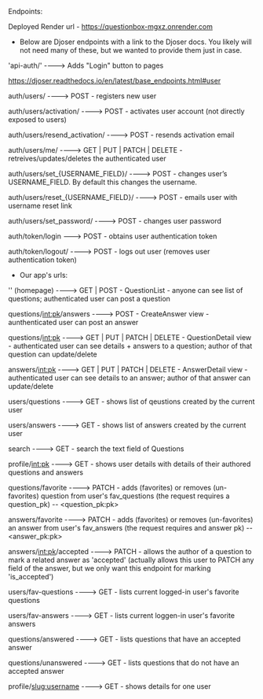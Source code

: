 Endpoints:

Deployed Render url - https://questionbox-mgxz.onrender.com

- Below are Djoser endpoints with a link to the Djoser docs. You likely will not need many of these, but we wanted to provide them just in case.
  
'api-auth/' ----> Adds "Login" button to pages

https://djoser.readthedocs.io/en/latest/base_endpoints.html#user

auth/users/ ----> POST - registers new user

auth/users/activation/ ----> POST - activates user account (not directly exposed to users)

auth/users/resend_activation/ ----> POST - resends activation email

auth/users/me/ ----> GET | PUT | PATCH | DELETE - retreives/updates/deletes the authenticated user

auth/users/set_{USERNAME_FIELD}/ ----> POST - changes user’s USERNAME_FIELD. By default this changes the username.

auth/users/reset_{USERNAME_FIELD}/ ----> POST - emails user with username reset link

auth/users/set_password/ ----> POST - changes user password

auth/token/login ---> POST - obtains user authentication token

auth/token/logout/ ----> POST - logs out user (removes user authentication token)


- Our app's urls:

'' (homepage) ----> GET | POST - QuestionList - anyone can see list of questions; authenticated user can post a question

questions/<int:pk>/answers ----> POST - CreateAnswer view - aunthenticated user can post an answer

questions/<int:pk> ----> GET | PUT | PATCH | DELETE - QuestionDetail view - authenticated user can see details + answers to a question; author of that question can update/delete

answers/<int:pk> ----> GET | PUT | PATCH | DELETE - AnswerDetail view - authenticated user can see details to an answer; author of that answer can update/delete

users/questions ----> GET - shows list of qeustions created by the current user

users/answers ----> GET - shows list of answers created by the current user

search ----> GET - search the text field of Questions

profile/<int:pk> ----> GET - shows user details with details of their authored questions and answers

questions/favorite ----> PATCH - adds (favorites) or removes (un-favorites) question from user's fav_questions (the request requires a question_pk) -- <question_pk:pk>

answers/favorite ----> PATCH - adds (favorites) or removes (un-favorites) an answer from user's fav_answers (the request requires and answer pk) -- <answer_pk:pk>
 
answers/<int:pk>/accepted ----> PATCH - allows the author of a question to mark a related answer as 'accepted' (actually allows this user to PATCH any field of the answer, but we only want this endpoint for marking 'is_accepted')

users/fav-questions ----> GET - lists current logged-in user's favorite questions

users/fav-answers ----> GET - lists current loggen-in user's favorite answers

questions/answered ----> GET - lists questions that have an accepted answer

questions/unanswered ----> GET - lists questions that do not have an accepted answer

profile/<slug:username> ----> GET - shows details for one user
